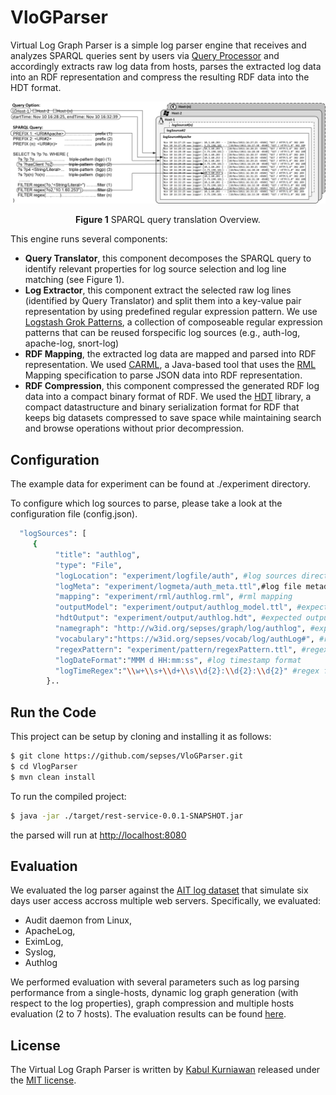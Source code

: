 # VloGParser
Virtual Log Graph Parser is a simple log parser engine that receives and analyzes SPARQL queries sent by users via <a target="_blank" href="https://github.com/sepses/VloGraphQueryProcessor"> Query Processor</a> and accordingly extracts raw log data from hosts, parses the extracted log data into an RDF representation and compress the resulting RDF data into the HDT format.

![ ](https://raw.githubusercontent.com/sepses/VloGParser/hdt-version/docs/querytranslationexample.png)<p align="center"> **Figure 1** SPARQL query translation Overview.

This engine runs several components:
- **Query Translator**, this component decomposes the SPARQL query to identify relevant properties for log source selection and log line matching (see Figure 1).
- **Log Extractor**, this component extract the selected raw log lines (identified by Query Translator) and split them into a key-value pair representation by using predefined regular expression pattern. We use <a target="_blank" href="https://github.com/logstash-plugins/logstash-patterns-core/blob/master/patterns/grok-patterns">Logstash Grok Patterns</a>, a collection of composeable regular expression patterns that can be reused forspecific log sources (e.g., auth-log, apache-log, snort-log)
- **RDF Mapping**, the extracted log data are mapped and parsed into RDF representation. We used <a target="_blank" href="https://github.com/carml/carml">CARML</a>, a Java-based tool that uses the <a target="_blank" href="https://rml.io/">RML</a> Mapping specification to parse JSON data into RDF representation.
- **RDF Compression**, this component compressed the generated RDF log data into a compact binary format of RDF. We used the <a target="_blank" href="http://www.rdfhdt.org/">HDT</a> library, a compact datastructure and binary serialization format for RDF that keeps big datasets compressed to save space while maintaining search and browse operations without prior decompression.	

## Configuration

The example data for experiment can be found at ./experiment directory. 

To configure which log sources to parse, please take a look at the configuration file (config.json).

```bash
  "logSources": [ 
     {
	      "title": "authlog",
	      "type": "File",
	      "logLocation": "experiment/logfile/auth", #log sources directory
		  "logMeta": "experiment/logmeta/auth_meta.ttl",#log file metadata
	      "mapping": "experiment/rml/authlog.rml", #rml mapping
	      "outputModel": "experiment/output/authlog_model.ttl", #expected output name in rdf
		  "hdtOutput": "experiment/output/authlog.hdt", #expected output name in hdt
	      "namegraph": "http://w3id.org/sepses/graph/log/authlog", #expected graph name
	      "vocabulary":"https://w3id.org/sepses/vocab/log/authLog#", #respected vocabulary
		  "regexPattern": "experiment/pattern/regexPattern.ttl", #regex pattern definition
	      "logDateFormat":"MMM d HH:mm:ss", #log timestamp format
	      "logTimeRegex":"\\w+\\s+\\d+\\s\\d{2}:\\d{2}:\\d{2}" #regex for log timestamp...   
		}..
```


## Run the Code

This project can be setup by cloning and installing it as follows:

```bash
$ git clone https://github.com/sepses/VloGParser.git
$ cd VlogParser
$ mvn clean install
```

To run the compiled project: 

```bash
$ java -jar ./target/rest-service-0.0.1-SNAPSHOT.jar
```
the parsed will run at [http://localhost:8080](http://localhost:8080)

## Evaluation

We evaluated the log parser against the [AIT log dataset](https://zenodo.org/record/3723083#.YDY5wehKg2x) that simulate six days user access accross multiple web servers. Specifically, we evaluated:

- Audit daemon from Linux,
- ApacheLog,
- EximLog,
- Syslog,
- Authlog

We performed evaluation with several parameters such as log parsing performance from a single-hosts, dynamic log graph generation (with respect to the log properties), graph compression and multiple hosts evaluation (2 to 7 hosts). The evaluation results can be found [here](https://github.com/sepses/VloGParser/tree/hdt-version/evaluation).



## License

The Virtual Log Graph Parser is written by [Kabul Kurniawan](https://kabulkurniawan.github.io/) released under the [MIT license](http://opensource.org/licenses/MIT).

